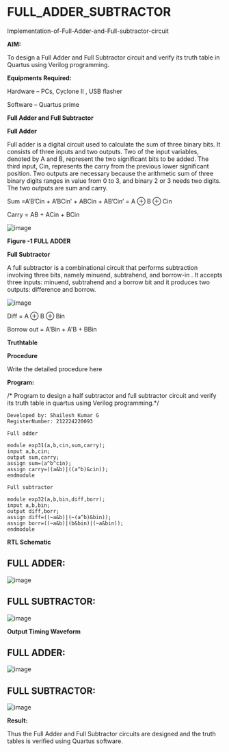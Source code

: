 # FULL_ADDER_SUBTRACTOR

Implementation-of-Full-Adder-and-Full-subtractor-circuit

**AIM:**

To design a Full Adder and Full Subtractor circuit and verify its truth table in Quartus using Verilog programming.

**Equipments Required:**

Hardware – PCs, Cyclone II , USB flasher

Software – Quartus prime

**Full Adder and Full Subtractor**

**Full Adder**

Full adder is a digital circuit used to calculate the sum of three binary bits. It consists of three inputs and two outputs. Two of the input variables, denoted by A and B, represent the two significant bits to be added. The third input, Cin, represents the carry from the previous lower significant position. Two outputs are necessary because the arithmetic sum of three binary digits ranges in value from 0 to 3, and binary 2 or 3 needs two digits. The two outputs are sum and carry.

Sum =A’B’Cin + A’BCin’ + ABCin + AB’Cin’ = A ⊕ B ⊕ Cin 

Carry = AB + ACin + BCin

![image](https://github.com/naavaneetha/FULL_ADDER_SUBTRACTOR/assets/154305477/0f30ba51-5ffb-4198-845f-18e054f675e7)

**Figure -1 FULL ADDER**

**Full Subtractor**

A full subtractor is a combinational circuit that performs subtraction involving three bits, namely minuend, subtrahend, and borrow-in . It accepts three inputs: minuend, subtrahend and a borrow bit and it produces two outputs: difference and borrow.

![image](https://github.com/naavaneetha/FULL_ADDER_SUBTRACTOR/assets/154305477/02b24f51-ab51-4304-9ad6-7b81ffc1ead5)

Diff = A ⊕ B ⊕ Bin 

Borrow out = A'Bin + A'B + BBin

**Truthtable**

**Procedure**

Write the detailed procedure here

**Program:**

/* Program to design a half subtractor and full subtractor circuit and verify its truth table in quartus using Verilog programming.*/

```
Developed by: Shailesh Kumar G
RegisterNumber: 212224220093
```

```
Full adder

module exp31(a,b,cin,sum,carry);
input a,b,cin;
output sum,carry;
assign sum=(a^b^cin);
assign carry=((a&b)|((a^b)&cin));
endmodule
```

```
Full subtractor

module exp32(a,b,bin,diff,borr);
input a,b,bin;
output diff,borr;
assign diff=((~a&b)|(~(a^b)&bin));
assign borr=((~a&b)|(b&bin)|(~a&bin));
endmodule
```

**RTL Schematic**

## FULL ADDER:

![image](https://github.com/user-attachments/assets/2347723f-a503-4363-a5a6-15af96ccb869)

## FULL SUBTRACTOR:

![image](https://github.com/user-attachments/assets/87318c67-6b97-4d0b-8f6d-6b63b1f86305)

**Output Timing Waveform**

## FULL ADDER:

![image](https://github.com/user-attachments/assets/26712961-4724-4bdc-a6b1-53a1b6958e40)

## FULL SUBTRACTOR:

![image](https://github.com/user-attachments/assets/380e82f2-c441-4a2e-8db9-7de98e4bfd20)

**Result:**

Thus the Full Adder and Full Subtractor circuits are designed and the truth tables is verified using Quartus software.



